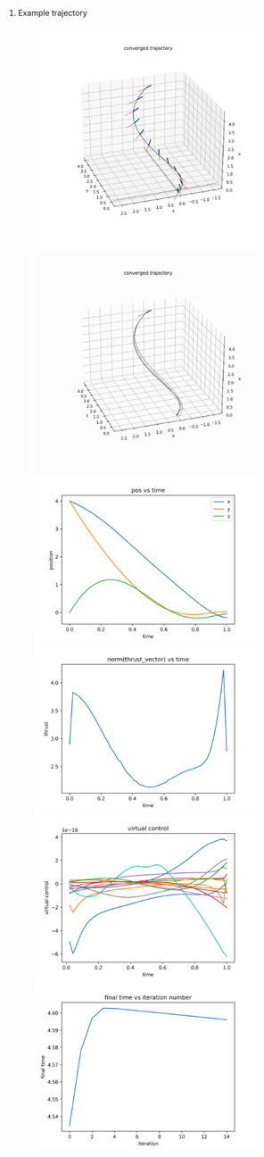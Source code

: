 1. Example trajectory 
<div style="text-align: center;">
  <img src="images/trajectory.png" alt="trajectory" width="400" />
  <img src="images/animation.gif" alt="animation" width="400" />
</div>

<div style="text-align: center;">
  <img src="images/position.png" alt="position" width="400" />
  <img src="images/throttle.png" alt="throttle" width="400" />
</div>

<div style="text-align: center;">
  <img src="images/virtual_control.png" alt="mass" width="400" />
  <img src="images/tof_iteration.png" alt="cost" width="400" />
</div>
